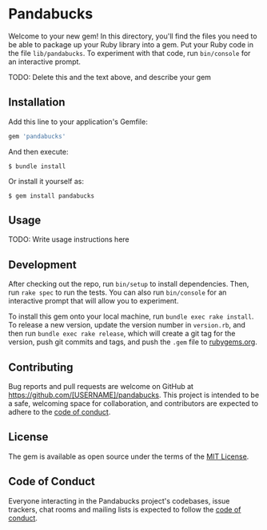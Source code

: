 # Pandabucks

Welcome to your new gem! In this directory, you'll find the files you need to be able to package up your Ruby library into a gem. Put your Ruby code in the file `lib/pandabucks`. To experiment with that code, run `bin/console` for an interactive prompt.

TODO: Delete this and the text above, and describe your gem

## Installation

Add this line to your application's Gemfile:

```ruby
gem 'pandabucks'
```

And then execute:

    $ bundle install

Or install it yourself as:

    $ gem install pandabucks

## Usage

TODO: Write usage instructions here

## Development

After checking out the repo, run `bin/setup` to install dependencies. Then, run `rake spec` to run the tests. You can also run `bin/console` for an interactive prompt that will allow you to experiment.

To install this gem onto your local machine, run `bundle exec rake install`. To release a new version, update the version number in `version.rb`, and then run `bundle exec rake release`, which will create a git tag for the version, push git commits and tags, and push the `.gem` file to [rubygems.org](https://rubygems.org).

## Contributing

Bug reports and pull requests are welcome on GitHub at https://github.com/[USERNAME]/pandabucks. This project is intended to be a safe, welcoming space for collaboration, and contributors are expected to adhere to the [code of conduct](https://github.com/[USERNAME]/pandabucks/blob/master/CODE_OF_CONDUCT.md).


## License

The gem is available as open source under the terms of the [MIT License](https://opensource.org/licenses/MIT).

## Code of Conduct

Everyone interacting in the Pandabucks project's codebases, issue trackers, chat rooms and mailing lists is expected to follow the [code of conduct](https://github.com/[USERNAME]/pandabucks/blob/master/CODE_OF_CONDUCT.md).
